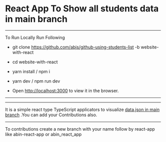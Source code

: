 # React App To Show all students  data in main branch

--- 

To Run Locally  Run Following

- git clone https://github.com/abjs/github-using-students-list -b website-with-react

- cd website-with-react

- yarn install / npm i

- yarn dev / npm run dev

- Open [http://localhost:3000](http://localhost:3000) to view it in the browser.

---

---

It is a simple react type TypeScript applicators to visualize [data.json in main branch](https://raw.githubusercontent.com/abjs/github-using-students-list/main/data.json) .You can add your Contributions also.

--- 

To contributions create a new branch with your name follow by react-app like abin-react-app or abin_react_app

